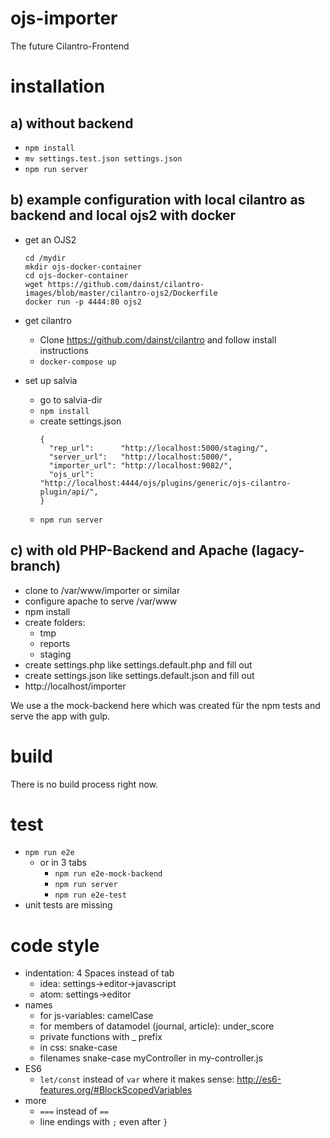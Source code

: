 # ojs-importer
The future Cilantro-Frontend

# installation

## a) without backend
- `npm install`
- `mv settings.test.json settings.json`
- `npm run server`

## b) example configuration with local cilantro as backend and local ojs2 with docker
- get an OJS2
    ```
    cd /mydir
    mkdir ojs-docker-container
    cd ojs-docker-container
    wget https://github.com/dainst/cilantro-images/blob/master/cilantro-ojs2/Dockerfile
    docker run -p 4444:80 ojs2
    ```
- get cilantro
    - Clone https://github.com/dainst/cilantro and follow install instructions
    - `docker-compose up`
   
- set up salvia
    - go to salvia-dir
    - `npm install`
    - create settings.json
        ```
        {
          "rep_url":      "http://localhost:5000/staging/",
          "server_url":   "http://localhost:5000/",
          "importer_url": "http://localhost:9082/",
          "ojs_url":      "http://localhost:4444/ojs/plugins/generic/ojs-cilantro-plugin/api/",
        }
        ```    
    - `npm run server`

## c) with old PHP-Backend and Apache (lagacy-branch)
- clone to /var/www/importer or similar
- configure apache to serve /var/www
- npm install
- create folders:
    - tmp 
    - reports
    - staging
- create settings.php like settings.default.php and fill out
- create settings.json like settings.default.json and fill out
- http://localhost/importer



We use a the mock-backend here which was created für the npm tests and serve the app with gulp.

# build
There is no build process right now.

# test
- `npm run e2e`
    - or in 3 tabs
        - `npm run e2e-mock-backend`
        - `npm run server`
        - `npm run e2e-test`
- unit tests are missing 

# code style

- indentation: 4 Spaces instead of tab
    - idea: settings->editor->javascript
    - atom: settings->editor
- names
    - for js-variables: camelCase 
    - for members of datamodel (journal, article): under_score
    - private functions with _ prefix
    - in css: snake-case 
    - filenames snake-case myController in my-controller.js
- ES6
    - `let/const` instead of `var` where it makes sense: http://es6-features.org/#BlockScopedVariables
- more    
    - `===` instead of `==`
    - line endings with `;` even after `}` 
    